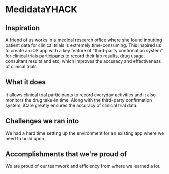# MedidataYHACK
## Inspiration
A friend of us works in a medical research office where she found inputting patient data for clinical trials is extremely time-consuming. This inspired us to create an iOS app with a key feature of "third-party confirmation system" for clinical trials participants to record their lab results, drug usage, consultant results and etc, which improves the accuracy and effectiveness of clinical trials. 
## What it does
It allows clinical trial participants to record everyday activities and it also monitors the drug take-in time. Along with the third-party confirmation system, iCare greatly ensures the accuracy of clinical trial data.

## Challenges we ran into
We had a hard time setting up the environment for an existing app where we need to build upon.
## Accomplishments that we're proud of
We are proud of our teamwork and efficiency from where we learned a lot.
